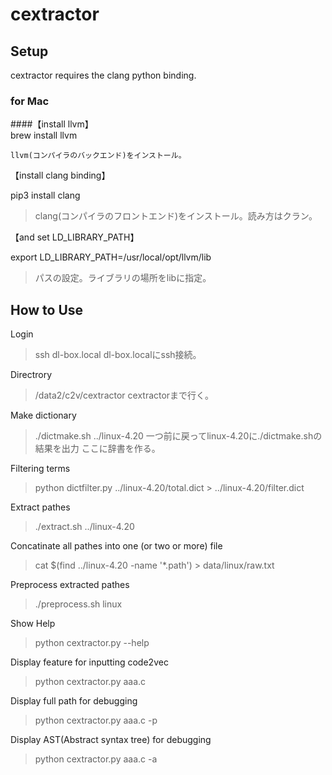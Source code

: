  <!-- -*- coding: utf-8 -*- -->

# cextractor

## Setup
cextractor requires the clang python binding.

### for Mac

####【install llvm】  
brew install llvm

	llvm(コンパイラのバックエンド)をインストール。  
  
  
【install clang binding】

pip3 install clang

> clang(コンパイラのフロントエンド)をインストール。読み方はクラン。


【and set LD_LIBRARY_PATH】
  
export LD_LIBRARY_PATH=/usr/local/opt/llvm/lib

> パスの設定。ライブラリの場所をlibに指定。


## How to Use

Login

> ssh dl-box.local
> dl-box.localにssh接続。

Directrory

> /data2/c2v/cextractor
> cextractorまで行く。

Make dictionary

> ./dictmake.sh ../linux-4.20
> 一つ前に戻ってlinux-4.20に./dictmake.shの結果を出力 ここに辞書を作る。

Filtering terms 

> python dictfilter.py ../linux-4.20/total.dict > ../linux-4.20/filter.dict
> 

Extract pathes

> ./extract.sh ../linux-4.20

Concatinate all pathes into one (or two or more) file

> cat $(find ../linux-4.20 -name '*.path') > data/linux/raw.txt

Preprocess extracted pathes

> ./preprocess.sh linux

Show Help

> python cextractor.py --help

Display feature for inputting code2vec

> python cextractor.py aaa.c 

Display full path for debugging

> python cextractor.py aaa.c -p 

Display AST(Abstract syntax tree) for debugging

> python cextractor.py aaa.c -a
